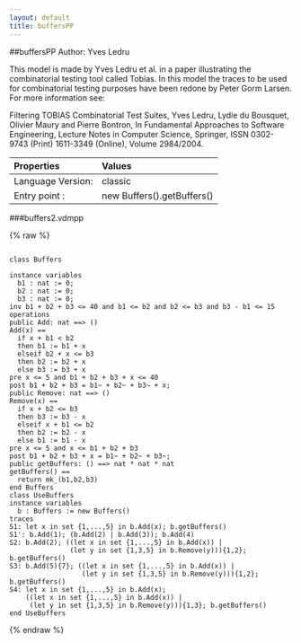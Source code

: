 ```yaml
---
layout: default
title: buffersPP
---
```


##buffersPP
Author: Yves Ledru


This model is made by Yves Ledru et al. in a paper illustrating the
combinatorial testing tool called Tobias. In this model the traces to
be used for combinatorial testing purposes have been redone by Peter 
Gorm Larsen. For more information see:

Filtering TOBIAS Combinatorial Test Suites, Yves Ledru, Lydie du 
Bousquet, Olivier Maury and Pierre Bontron, In Fundamental 
Approaches to Software Engineering, Lecture Notes in Computer Science, 
Springer, ISSN 0302-9743 (Print) 1611-3349 (Online), Volume 2984/2004. 
 

| Properties | Values          |
| :------------ | :---------- |
|Language Version:| classic|
|Entry point     :| new Buffers().getBuffers()|


###buffers2.vdmpp

{% raw %}
~~~

class Buffers

instance variables
  b1 : nat := 0;  b2 : nat := 0;  b3 : nat := 0;
inv b1 + b2 + b3 <= 40 and b1 <= b2 and b2 <= b3 and b3 - b1 <= 15
operations
public Add: nat ==> ()Add(x) ==  if x + b1 < b2  then b1 := b1 + x  elseif b2 + x <= b3  then b2 := b2 + x  else b3 := b3 + xpre x <= 5 and b1 + b2 + b3 + x <= 40post b1 + b2 + b3 = b1~ + b2~ + b3~ + x;
public Remove: nat ==> ()Remove(x) ==  if x + b2 <= b3   then b3 := b3 - x  elseif x + b1 <= b2  then b2 := b2 - x  else b1 := b1 - xpre x <= 5 and x <= b1 + b2 + b3post b1 + b2 + b3 + x = b1~ + b2~ + b3~;
public getBuffers: () ==> nat * nat * natgetBuffers() ==  return mk_(b1,b2,b3)
end Buffersclass UseBuffers
instance variables
  b : Buffers := new Buffers()
traces
S1: let x in set {1,...,5} in b.Add(x); b.getBuffers()
S1': b.Add(1); (b.Add(2) | b.Add(3)); b.Add(4)
S2: b.Add(2); ((let x in set {1,...,5} in b.Add(x)) |               (let y in set {1,3,5} in b.Remove(y))){1,2}; b.getBuffers()
S3: b.Add(5){7}; ((let x in set {1,...,5} in b.Add(x)) |                  (let y in set {1,3,5} in b.Remove(y))){1,2}; b.getBuffers()
S4: let x in set {1,...,5} in b.Add(x);     ((let x in set {1,...,5} in b.Add(x)) |     (let y in set {1,3,5} in b.Remove(y))){1,3}; b.getBuffers()
end UseBuffers

~~~
{% endraw %}


